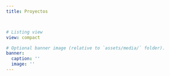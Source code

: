 ```yaml
---
title: Proyectos



# Listing view
view: compact

# Optional banner image (relative to `assets/media/` folder).
banner:
  caption: ''
  image: ''
---
```

